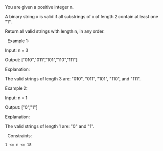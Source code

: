 You are given a positive integer n.

A binary string x is valid if all substrings of x of length 2 contain at least one "1".

Return all valid strings with length n, in any order.

 
Example 1:


Input: n = 3

Output: ["010","011","101","110","111"]

Explanation:

The valid strings of length 3 are: "010", "011", "101", "110", and "111".


Example 2:


Input: n = 1

Output: ["0","1"]

Explanation:

The valid strings of length 1 are: "0" and "1".


 
Constraints:


	1 <= n <= 18

